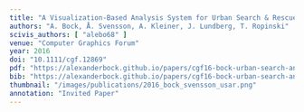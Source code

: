 ```yaml
---
title: "A Visualization-Based Analysis System for Urban Search & Rescue Mission Planning Support"
authors: "A. Bock, Å. Svensson, A. Kleiner, J. Lundberg, T. Ropinski"
scivis_authors: [ "alebo68" ]
venue: "Computer Graphics Forum"
year: 2016
doi: "10.1111/cgf.12869"
pdf: "https://alexanderbock.github.io/papers/cgf16-bock-urban-search-and-rescue.pdf"
bib: "https://alexanderbock.github.io/papers/cgf16-bock-urban-search-and-rescue.bib"
thumbnail: "/images/publications/2016_bock_svensson_usar.png"
annotation: "Invited Paper"
---
```


